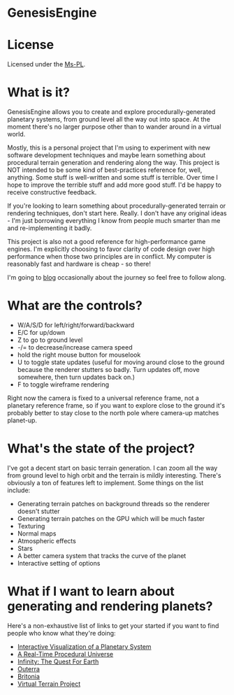 GenesisEngine
======================================================================

# License

Licensed under the [Ms-PL](http://www.microsoft.com/opensource/licenses.mspx#Ms-PL).

# What is it?

GenesisEngine allows you to create and explore procedurally-generated planetary systems, from ground level all the way out into space.  At the moment there's no larger purpose other than to wander around in a virtual world.

Mostly, this is a personal project that I'm using to experiment with new software development techniques and maybe learn something about procedural terrain generation and rendering along the way.  This project is NOT intended to be some kind of best-practices reference for, well, anything.  Some stuff is well-written and some stuff is terrible.  Over time I hope to improve the terrible stuff and add more good stuff.  I'd be happy to receive constructive feedback.

If you're looking to learn something about procedurally-generated terrain or rendering techniques, don't start here.  Really.  I don't have any original ideas - I'm just borrowing everything I know from people much smarter than me and re-implementing it badly.

This project is also not a good reference for high-performance game engines.  I'm explicitly choosing to favor clarity of code design over high performance when those two principles are in conflict.  My computer is reasonably fast and hardware is cheap - so there!

I'm going to [blog](http://blogs.msdn.com/elee) occasionally about the journey so feel free to follow along.

# What are the controls?

* W/A/S/D for left/right/forward/backward
* E/C for up/down
* Z to go to ground level
* -/= to decrease/increase camera speed
* hold the right mouse button for mouselook
* U to toggle state updates (useful for moving around close to the ground because the renderer stutters so badly.  Turn updates off, move somewhere, then turn updates back on.)
* F to toggle wireframe rendering

Right now the camera is fixed to a universal reference frame, not a planetary reference frame, so if you want to explore close to the ground it's probably better to stay close to the north pole where camera-up matches planet-up.

# What's the state of the project?

I've got a decent start on basic terrain generation.  I can zoom all the way from ground level to high orbit and the terrain is mildly interesting.  There's obviously a ton of features left to implement.  Some things on the list include:

* Generating terrain patches on background threads so the renderer doesn't stutter
* Generating terrain patches on the GPU which will be much faster
* Texturing
* Normal maps
* Atmospheric effects
* Stars
* A better camera system that tracks the curve of the planet
* Interactive setting of options

# What if I want to learn about generating and rendering planets?

Here's a non-exhaustive list of links to get your started if you want to find people who know what they're doing:

* [Interactive Visualization of a Planetary System](http://i31www.ira.uka.de/publikationen/files/4_Studproject_JWinzen.pdf)
* [A Real-Time Procedural Universe](http://www.sponeil.net/)
* [Infinity: The Quest For Earth](http://www.infinity-universe.com)
* [Outerra](http://outerra.blogspot.com/)
* [Britonia](http://britonia-game.com/)
* [Virtual Terrain Project](http://vterrain.org/)
